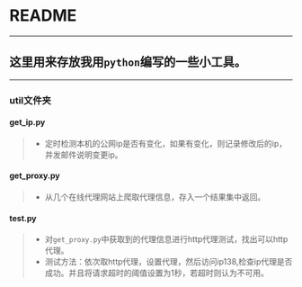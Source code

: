 # README
***
## 这里用来存放我用`python`编写的一些小工具。
***
### util文件夹
#### get_ip.py
> * 定时检测本机的公网ip是否有变化，如果有变化，则记录修改后的ip，并发邮件说明变更ip。

#### get_proxy.py
> * 从几个在线代理网站上爬取代理信息，存入一个结果集中返回。

#### test.py
> * 对`get_proxy.py`中获取到的代理信息进行http代理测试，找出可以http代理。
> * 测试方法：依次取http代理，设置代理，然后访问ip138,检查ip代理是否成功。并且将请求超时的阈值设置为1秒，若超时则认为不可用。
